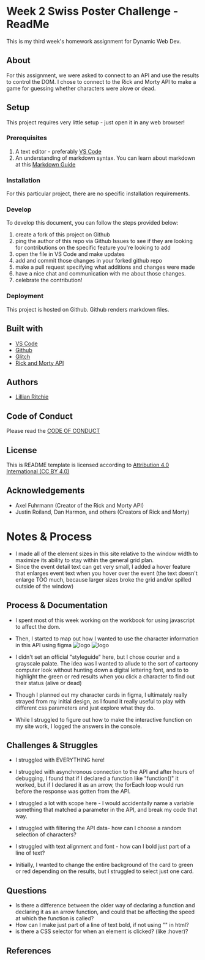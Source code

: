 <!-- Every README should start with an H1 -->
# Week 2 Swiss Poster Challenge - ReadMe
<!-- A one sentence description of the project or assignment -->
This is my third week's homework assignment for Dynamic Web Dev. 


<!-- It is good practice to add an about or summary -->
## About

For this assignment, we were asked to connect to an API and use the results to control the DOM. I chose to connect to the Rick and Morty API to make a game for guessing whether characters were alove or dead.

<!-- It is essential to describe how to set up your project -->
## Setup

This project requires very little setup - just open it in any web browser!

<!-- Any knowledge or tools you will need before hand -->
### Prerequisites

1. A text editor - preferably [VS Code](https://code.visualstudio.com/)
2. An understanding of markdown syntax. You can learn about markdown at this [Markdown Guide](https://www.markdownguide.org/getting-started/)


<!-- any installation needs should be defined -->
### Installation

For this particular project, there are no specific installation requirements.

<!-- Write instructions on how to start working on your project -->
### Develop

To develop this document, you can follow the steps provided below:
1. create a fork of this project on Github
2. ping the author of this repo via Github Issues to see if they are looking for contributions on the specific feature you're looking to add
3. open the file in VS Code and make updates 
4. add and commit those changes in your forked github repo
5. make a pull request specifying what additions and changes were made
6. have a nice chat and communication with me about those changes. 
7. celebrate the contribution! 

<!-- Notes about the deployment -->
### Deployment

This project is hosted on Github. Github renders markdown files.

## Built with

* [VS Code](https://code.visualstudio.com/)
* [Github](https://github.com)
* [Glitch](https://glitch.com)
* [Rick and Morty API](https://rickandmortyapi.com)

## Authors

* [Lillian Ritchie](https://github.com/lillianritchie)

## Code of Conduct

Please read the [CODE OF CONDUCT](https://www.mozilla.org/en-US/about/governance/policies/participation/) 

## License

This is README template is licensed according to [Attribution 4.0 International (CC BY 4.0) ](https://creativecommons.org/licenses/by/4.0/)

<!-- thank and reference all the things that made your project happen -->
## Acknowledgements

* Axel Fuhrmann (Creator of the Rick and Morty API)
* Justin Roiland, Dan Harmon, and others (Creators of Rick and Morty)


<!-- For your assignments you might consider  -->
# Notes & Process
* I made all of the element sizes in this site relative to the window width to maximize its ability to stay within the general grid plan.
* Since the event detail text can get very small, I added a hover feature that enlarges event text when you hover over the event (the text doesn't enlarge TOO much, because larger sizes broke the grid and/or spilled outside of the window)

<!-- How you built this project - Include images, gifs, and notes here -->
## Process & Documentation
* I spent most of this week working on the workbook for using javascript to affect the dom.

* Then, I started to map out how I wanted to use the character information in this API using figma
![logo](idea_1.jpg)
![logo](idea_2.jpg)

* I didn't set an official "styleguide" here, but I chose courier and a grayscale palate. The idea was I wanted to allude to the sort of cartoony computer look without hunting down a digital lettering font, and to to highlight the green or red results when you click a character to find out their status (alive or dead)

*  Though I planned out my character cards in figma, I ultimately really strayed from my initial design, as I found it really useful to play with different css parameters and just explore what they do.

* While I struggled to figure out how to make the interactive function on my site work, I logged the answers in the console.

<!-- Any specific challenges or struggles documented -->
## Challenges & Struggles
* I struggled with EVERYTHING here! 
* I struggled with asynchronous connection to the API and after hours of debugging, I found that if I declared a function like "function()" it worked, but if I declared it as an arrow, the forEach loop would run before the response was gotten from the API.
* I struggled a lot with scope here - I would accidentally name a variable something that matched a parameter in the API, and break my code that way.

* I struggled with filtering the API data- how can I choose a random selection of characters?

* I struggled with text alignment and font - how can I bold just part of a line of text?

* Initially, I wanted to change the entire background of the card to green or red depending on the results, but I struggled to select just one card.

<!-- Any questions you have -->
## Questions
* Is there a difference between the older way of declaring a function and declaring it as an arrow function, and could that be affecting the speed at which the function is called?
* How can I make just part of a line of text bold, if not using "<b></b>" in html?
* is there a CSS selector for when an element is clicked? (like :hover)?

<!-- References for resources and inspiration -->
## References

